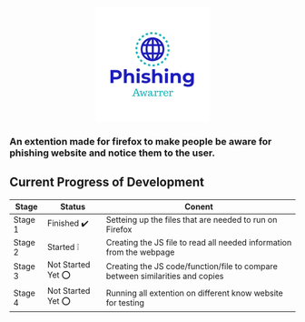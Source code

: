 <p align="center">
  <img src="https://github.com/Bomrzoq/PhishingAwarness_Extenstion/blob/main/logo.png?raw=true" alt="Sublime's custom image"/>
</p>

### An extention made for firefox to make people be aware for phishing website and notice them to the user.

## Current Progress of Development

 Stage | Status | Conent 
 ------------ | ------------- | -------------
 Stage 1 | Finished :heavy_check_mark: | Setteing up the files that are needed to run on Firefox
 Stage 2 | Started :grey_exclamation: | Creating the JS file to read all needed information from the webpage
 Stage 3 | Not Started Yet :o: | Creating the JS code/function/file to compare between similarities and copies
 Stage 4 | Not Started Yet  :o: | Running all extention on different know website for testing
